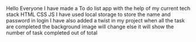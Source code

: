 Hello Everyone I have made a To do list app with the help of my current tech stack HTML CSS JS I have used local storage to store the name and password in login I have also added a twist in my project when all the task are completed the background image will change else it will show the number of task completed out of total